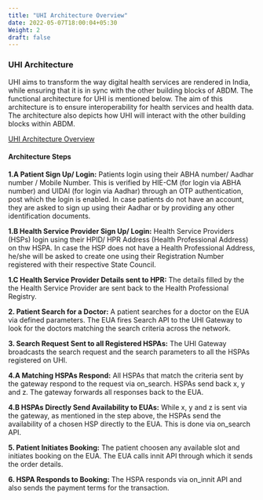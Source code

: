 ```yaml
---
title: "UHI Architecture Overview"
date: 2022-05-07T18:00:04+05:30
Weight: 2
draft: false
---
```

### UHI Architecture 

UHI aims to transform the way digital health services are rendered in India, while ensuring that it is in sync with the other building blocks of ABDM. The functional architecture for UHI is mentioned below. The aim of this architecture is to ensure interoperability for health services and health data. The architecture also depicts how UHI will interact with the other building blocks within ABDM. 

[UHI Architecture Overview](../UHI_Architecture_Overview.png)

#### Architecture Steps 

**1.A Patient Sign Up/ Login:** Patients login using their ABHA number/ Aadhar number / Mobile Number. This is verified by HIE-CM (for login via ABHA number) and UIDAI (for login via Aadhar) through an OTP authentication, post which the login is enabled. In case patients do not have an account, they are asked to sign up using their Aadhar or by providing any other identification documents. 
   
**1.B Health Service Provider Sign Up/ Login:** Health Service Providers (HSPs) login using their HPID/ HPR Address (Health Professional Address) on thw HSPA. In case the HSP does not have a Health Professional Address, he/she will be asked to create one using their Registration Number registered with their respective State Council. 

**1.C Health Service Provider Details sent to HPR:** The details filled by the the Health Service Provider are sent back to the Health Professional Registry. 

**2. Patient Search for a Doctor:** A patient searches for a doctor on the EUA via defined parameters. The EUA fires Search API to the  UHI Gateway to look for the doctors matching the search criteria across the network.

**3. Search Request Sent to all Registered HSPAs:** The UHI Gateway broadcasts the search request and the search parameters to all the HSPAs registered on UHI. 

**4.A Matching HSPAs Respond:** All HSPAs that match the criteria sent by the gateway respond to the request via on_search. HSPAs send back x, y and z. The gateway forwards all responses back to the EUA. 

**4.B HSPAs Directly Send Availability to EUAs:** While x, y and z is sent via the gateway, as mentioned in the step above, the HSPAs send the availability of a chosen HSP directly to the EUA. This is done via on_search API. 

**5. Patient Initiates Booking:** The patient choosen any available slot and initiates booking on the EUA. The EUA calls innit API through which it sends the order details.

**6. HSPA Responds to Booking:** The HSPA responds via on_innit API and also sends the payment terms for the transaction.



